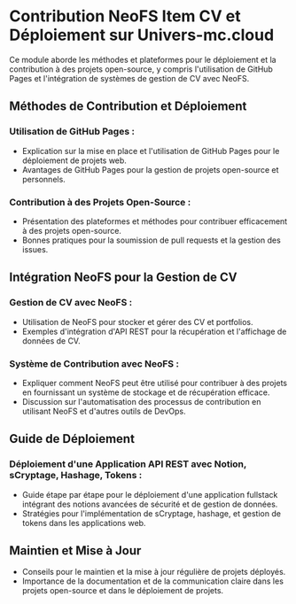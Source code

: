 # Contribution NeoFS Item CV et Déploiement sur Univers-mc.cloud

Ce module aborde les méthodes et plateformes pour le déploiement et la contribution à des projets open-source, y compris l'utilisation de GitHub Pages et l'intégration de systèmes de gestion de CV avec NeoFS.

## Méthodes de Contribution et Déploiement

### Utilisation de GitHub Pages :
- Explication sur la mise en place et l'utilisation de GitHub Pages pour le déploiement de projets web.
- Avantages de GitHub Pages pour la gestion de projets open-source et personnels.

### Contribution à des Projets Open-Source :
- Présentation des plateformes et méthodes pour contribuer efficacement à des projets open-source.
- Bonnes pratiques pour la soumission de pull requests et la gestion des issues.

## Intégration NeoFS pour la Gestion de CV

### Gestion de CV avec NeoFS :
- Utilisation de NeoFS pour stocker et gérer des CV et portfolios.
- Exemples d'intégration d'API REST pour la récupération et l'affichage de données de CV.

### Système de Contribution avec NeoFS :
- Expliquer comment NeoFS peut être utilisé pour contribuer à des projets en fournissant un système de stockage et de récupération efficace.
- Discussion sur l'automatisation des processus de contribution en utilisant NeoFS et d'autres outils de DevOps.

## Guide de Déploiement

### Déploiement d'une Application API REST avec Notion, sCryptage, Hashage, Tokens :
- Guide étape par étape pour le déploiement d'une application fullstack intégrant des notions avancées de sécurité et de gestion de données.
- Stratégies pour l'implémentation de sCryptage, hashage, et gestion de tokens dans les applications web.

## Maintien et Mise à Jour

- Conseils pour le maintien et la mise à jour régulière de projets déployés.
- Importance de la documentation et de la communication claire dans les projets open-source et dans le déploiement de projets.
